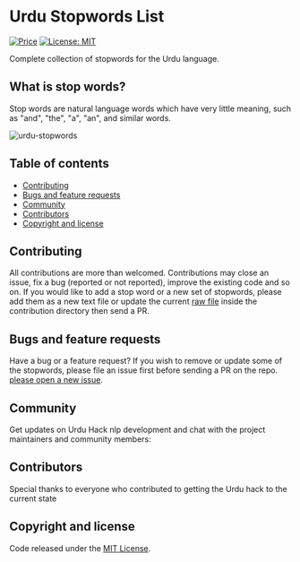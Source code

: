 # Urdu Stopwords List

[![Price](https://img.shields.io/badge/price-FREE-0098f7.svg)](https://github.com/urduhack/urdu-stopwords/blob/master/LICENSE)
[![License: MIT](https://img.shields.io/badge/license-MIT-blue.svg)](https://github.com/urduhack/urdu-stopwords/blob/master/LICENSE)

Complete collection of stopwords for the Urdu language.

## What is stop words?

Stop words are natural language words which have very little meaning, such as "and", "the", "a", "an", and similar words.

![urdu-stopwords](https://raw.githubusercontent.com/urduhack/urdu-stopwords/master/design.png)

## Table of contents

- [Contributing](#contributing)
- [Bugs and feature requests](#bugs-and-feature-requests)
- [Community](#community)
- [Contributors](#contributors)
- [Copyright and license](#copyright-and-license)


## Contributing

All contributions are more than welcomed. Contributions may close an issue, fix a bug (reported or not reported), improve the existing code and so on.
If you would like to add a stop word or a new set of stopwords, please add them as a new text file or update the current [raw file](https://github.com/urduhack/urdu-stopwords/blob/master/contribution/raw.txt) inside the contribution directory then send a PR.


## Bugs and feature requests

Have a bug or a feature request? If you wish to remove or update some of the stopwords, please file an issue first before sending a PR on the repo. [please open a new issue](https://github.com/urduhack/urdu-stopwords/issues/new).


## Community

Get updates on Urdu Hack nlp development and chat with the project maintainers and community members:


## Contributors

Special thanks to everyone who contributed to getting the Urdu hack to the current state


## Copyright and license

Code released under the [MIT License](ttps://github.com/urduhack/urdu-stopwords/blob/master/LICENSE).